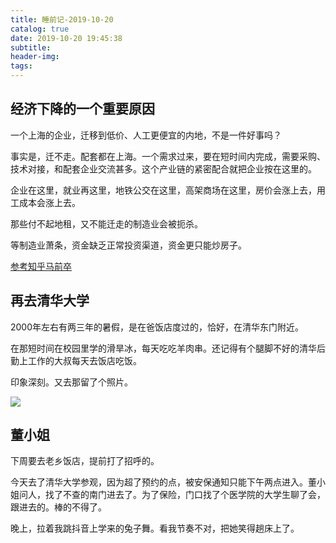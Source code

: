 ```yaml
---
title: 睡前记-2019-10-20
catalog: true
date: 2019-10-20 19:45:38
subtitle:
header-img:
tags:
---
```


## 经济下降的一个重要原因

一个上海的企业，迁移到低价、人工更便宜的内地，不是一件好事吗？

事实是，迁不走。配套都在上海。一个需求过来，要在短时间内完成，需要采购、技术对接，和配套企业交流甚多。这个产业链的紧密配合就把企业按在这里的。

企业在这里，就业再这里，地铁公交在这里，高架商场在这里，房价会涨上去，用工成本会涨上去。

那些付不起地租，又不能迁走的制造业会被扼杀。

等制造业萧条，资金缺乏正常投资渠道，资金更只能炒房子。

[参考知乎马前卒](https://www.zhihu.com/collection/133027773)

## 再去清华大学

2000年左右有两三年的暑假，是在爸饭店度过的，恰好，在清华东门附近。

在那短时间在校园里学的滑旱冰，每天吃吃羊肉串。还记得有个腿脚不好的清华后勤上工作的大叔每天去饭店吃饭。

印象深刻。又去那留了个照片。

![](./睡前记-2019-10-20/清华.jpg)

## 董小姐

下周要去老乡饭店，提前打了招呼的。

今天去了清华大学参观，因为超了预约的点，被安保通知只能下午两点进入。董小姐问人，找了不查的南门进去了。为了保险，门口找了个医学院的大学生聊了会，跟进去的。棒的不得了。

晚上，拉着我跳抖音上学来的兔子舞。看我节奏不对，把她笑得趟床上了。
